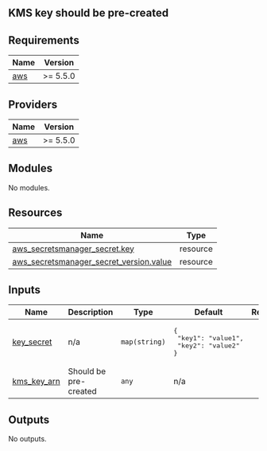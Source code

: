 ## KMS key should be pre-created
## Requirements

| Name | Version |
|------|---------|
| <a name="requirement_aws"></a> [aws](#requirement\_aws) | >= 5.5.0 |

## Providers

| Name | Version |
|------|---------|
| <a name="provider_aws"></a> [aws](#provider\_aws) | >= 5.5.0 |

## Modules

No modules.

## Resources

| Name | Type |
|------|------|
| [aws_secretsmanager_secret.key](https://registry.terraform.io/providers/hashicorp/aws/latest/docs/resources/secretsmanager_secret) | resource |
| [aws_secretsmanager_secret_version.value](https://registry.terraform.io/providers/hashicorp/aws/latest/docs/resources/secretsmanager_secret_version) | resource |

## Inputs

| Name | Description | Type | Default | Required |
|------|-------------|------|---------|:--------:|
| <a name="input_key_secret"></a> [key\_secret](#input\_key\_secret) | n/a | `map(string)` | <pre>{<br>  "key1": "value1",<br>  "key2": "value2"<br>}</pre> | no |
| <a name="input_kms_key_arn"></a> [kms\_key\_arn](#input\_kms\_key\_arn) | Should be pre-created | `any` | n/a | yes |

## Outputs

No outputs.

